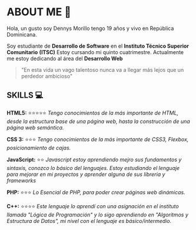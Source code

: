 # ABOUT ME :fallen_leaf:

Hola, un gusto soy Dennys Morillo tengo 19 años y vivo en República Dominicana. 

Soy estudiante de **Desarrollo de Software** en el __Instituto Técnico Superior Comunitario__ **(ITSC)** Estoy cursando mi quinto cuatrimestre. Actualmente me estoy dedicando al área del **Desarrollo Web**

> "En esta vida un vago talentoso nunca va a llegar más lejos que un perdedor ambicioso"

## SKILLS :computer:

**HTML5:** :star::star::star::star::star: _Tengo conocimientos de la más importante de HTML, desde la estructura base de una página web, hasta la construcción de una página web semántica._

**CSS 3:** :star::star::star: _Tengo conocimientos de la más importante de CSS3, Flexbox, posicionamiento de cajas._

**JavaScript:** :star::star: _Javascript estoy aprendiendo mejro sus fundamentos y sintaxis, conozco lo básico del lenguajes. Estoy estudiando el lenguaje para mejorar en mi proyectos y aprender alguna de sus libreria y frameworks_

**PHP:** :star::star::star: _Lo Esencial de PHP, para poder crear páginas web dinámicas._

**C++:** :star::star::star::star: _Este lenguaje lo aprendí con una asignación en el instituto llamada "Lógica de Programación" y lo sigo aprendiendo en "Algoritmos y Estructura de Datos", mi nivel con el lenguaje es básico/intermedio._